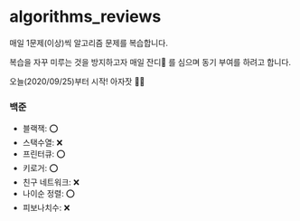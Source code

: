 # algorithms_reviews
매일 1문제(이상)씩 알고리즘 문제를 복습합니다.

복습을 자꾸 미루는 것을 방지하고자 매일 잔디🌱 를 심으며 동기 부여를 하려고 합니다.

오늘(2020/09/25)부터 시작! 아자잣 👊🏻

### 백준
- 블랙잭: ⭕️
- 스택수열: ❌
- 프린터큐: ⭕️
- 키로거: ⭕️
- 친구 네트워크: ❌
- 나이순 정렬: ⭕️
- 피보나치수: ❌
